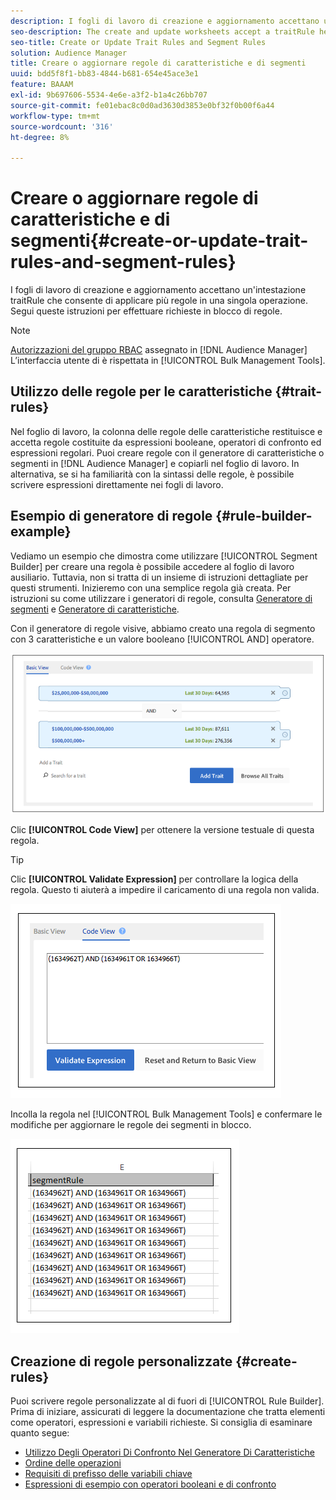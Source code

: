 ```yaml
---
description: I fogli di lavoro di creazione e aggiornamento accettano un'intestazione traitRule che consente di applicare più regole in una singola operazione. Segui queste istruzioni per effettuare richieste in blocco di regole.
seo-description: The create and update worksheets accept a traitRule header that lets you apply multiple rules in a single operation. Follow these instructions to make bulk rule requests.
seo-title: Create or Update Trait Rules and Segment Rules
solution: Audience Manager
title: Creare o aggiornare regole di caratteristiche e di segmenti
uuid: bdd5f8f1-bb83-4844-b681-654e45ace3e1
feature: BAAAM
exl-id: 9b697606-5534-4e6e-a3f2-b1a4c26bb707
source-git-commit: fe01ebac8c0d0ad3630d3853e0bf32f0b00f6a44
workflow-type: tm+mt
source-wordcount: '316'
ht-degree: 8%

---
```


# Creare o aggiornare regole di caratteristiche e di segmenti{#create-or-update-trait-rules-and-segment-rules}

I fogli di lavoro di creazione e aggiornamento accettano un&#39;intestazione traitRule che consente di applicare più regole in una singola operazione. Segui queste istruzioni per effettuare richieste in blocco di regole.

<!-- 

<p>c_bulk_rules.xml </p>

 -->

>[!NOTE]
>
>[Autorizzazioni del gruppo RBAC](../../features/administration/administration-overview.md) assegnato in [!DNL Audience Manager] L’interfaccia utente di è rispettata in [!UICONTROL Bulk Management Tools].

## Utilizzo delle regole per le caratteristiche {#trait-rules}

Nel foglio di lavoro, la colonna delle regole delle caratteristiche restituisce e accetta regole costituite da espressioni booleane, operatori di confronto ed espressioni regolari. Puoi creare regole con il generatore di caratteristiche o segmenti in [!DNL Audience Manager] e copiarli nel foglio di lavoro. In alternativa, se si ha familiarità con la sintassi delle regole, è possibile scrivere espressioni direttamente nei fogli di lavoro.

## Esempio di generatore di regole {#rule-builder-example}

Vediamo un esempio che dimostra come utilizzare [!UICONTROL Segment Builder] per creare una regola è possibile accedere al foglio di lavoro ausiliario. Tuttavia, non si tratta di un insieme di istruzioni dettagliate per questi strumenti. Inizieremo con una semplice regola già creata. Per istruzioni su come utilizzare i generatori di regole, consulta [Generatore di segmenti](../../features/segments/segment-builder.md) e [Generatore di caratteristiche](../../features/traits/about-trait-builder.md).

Con il generatore di regole visive, abbiamo creato una regola di segmento con 3 caratteristiche e un valore booleano [!UICONTROL AND] operatore.

![](assets/visualrule.png)

Clic **[!UICONTROL Code View]** per ottenere la versione testuale di questa regola.

>[!TIP]
>
>Clic **[!UICONTROL Validate Expression]** per controllare la logica della regola. Questo ti aiuterà a impedire il caricamento di una regola non valida.

![](assets/coderule.png)

Incolla la regola nel [!UICONTROL Bulk Management Tools] e confermare le modifiche per aggiornare le regole dei segmenti in blocco.

![](assets/segmentrule.png)

## Creazione di regole personalizzate {#create-rules}

Puoi scrivere regole personalizzate al di fuori di [!UICONTROL Rule Builder]. Prima di iniziare, assicurati di leggere la documentazione che tratta elementi come operatori, espressioni e variabili richieste. Si consiglia di esaminare quanto segue:

* [Utilizzo Degli Operatori Di Confronto Nel Generatore Di Caratteristiche](../../features/traits/trait-comparison-operators.md)
* [Ordine delle operazioni](../../features/traits/trait-operator-precedence.md)
* [Requisiti di prefisso delle variabili chiave](../../features/traits/trait-variable-prefixes.md)
* [Espressioni di esempio con operatori booleani e di confronto](../../features/traits/trait-expression-samples.md)
